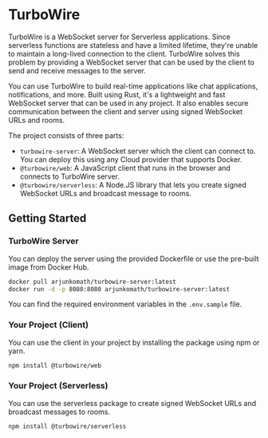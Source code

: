 # TurboWire

TurboWire is a WebSocket server for Serverless applications. Since serverless functions are stateless and have a limited lifetime, they're unable to maintain a long-lived connection to the client. TurboWire solves this problem by providing a WebSocket server that can be used by the client to send and receive messages to the server.

You can use TurboWire to build real-time applications like chat applications, notifications, and more. Built using Rust, it's a lightweight and fast WebSocket server that can be used in any project. It also enables secure communication between the client and server using signed WebSocket URLs and rooms.

The project consists of three parts:

- `turbowire-server`: A WebSocket server which the client can connect to. You can deploy this using any Cloud provider that supports Docker.
- `@turbowire/web`: A JavaScript client that runs in the browser and connects to TurboWire server.
- `@turbowire/serverless`: A Node.JS library that lets you create signed WebSocket URLs and broadcast message to rooms.

## Getting Started

### TurboWire Server

You can deploy the server using the provided Dockerfile or use the pre-built image from Docker Hub.

```bash
docker pull arjunkomath/turbowire-server:latest
docker run -d -p 8080:8080 arjunkomath/turbowire-server:latest
```
You can find the required environment variables in the `.env.sample` file.

### Your Project (Client)

You can use the client in your project by installing the package using npm or yarn.

```bash
npm install @turbowire/web
```

### Your Project (Serverless)

You can use the serverless package to create signed WebSocket URLs and broadcast messages to rooms.

```bash
npm install @turbowire/serverless
```